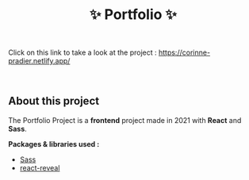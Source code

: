 <h1 align="center">✨ Portfolio ✨</h1>

<br />

Click on this link to take a look at the project : https://corinne-pradier.netlify.app/

<br />

## About this project

The Portfolio Project is a **frontend** project made in 2021 with **React** and **Sass**.

**Packages & libraries used :**

- [Sass](https://sass-lang.com/)
- [react-reveal](https://www.react-reveal.com/)
